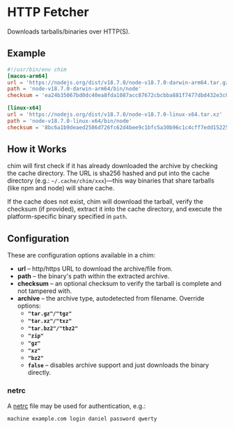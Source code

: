 # HTTP Fetcher

Downloads tarballs/binaries over HTTP(S).

## Example

```toml title=bin/node
#!/usr/bin/env chim
[macos-arm64]
url = 'https://nodejs.org/dist/v18.7.0/node-v18.7.0-darwin-arm64.tar.gz'
path = 'node-v18.7.0-darwin-arm64/bin/node'
checksum = 'ea24b35067bd0dc40ea8fda1087acc87672cbcbba881f7477dbd432e3c03343d'

[linux-x64]
url = 'https://nodejs.org/dist/v18.7.0/node-v18.7.0-linux-x64.tar.xz'
path = 'node-v18.7.0-linux-x64/bin/node'
checksum = '8bc6a1b9deaed2586d726fc62d4bee9c1bfc5a30b96c1c4cff7edd15225a11a2'
```

## How it Works

chim will first check if it has already downloaded the archive by checking the cache directory. The URL is sha256 hashed and put into the cache directory (e.g.: `~/.cache/chim/xxx`)—this way binaries that share tarballs (like npm and node) will share cache.

If the cache does not exist, chim will download the tarball, verify the checksum (if provided), extract it into the cache directory, and execute the platform-specific binary specified in `path`.

## Configuration

These are configuration options available in a chim:

- **url** – http/https URL to download the archive/file from.
- **path** – the binary's path within the extracted archive.
- **checksum** – an optional checksum to verify the tarball is complete and not tampered with.
- **archive** – the archive type, autodetected from filename. Override options:
  - **`"tar.gz"/"tgz"`**
  - **`"tar.xz"/"txz"`**
  - **`"tar.bz2"/"tbz2"`**
  - **`"zip"`**
  - **`"gz"`**
  - **`"xz"`**
  - **`"bz2"`**
  - **`false`** – disables archive support and just downloads the binary directly.

### netrc

A [netrc](https://www.gnu.org/software/inetutils/manual/html_node/The-_002enetrc-file.html) file may be used for authentication, e.g.:

```netrc
machine example.com login daniel password qwerty
```

